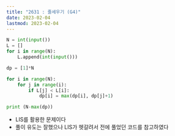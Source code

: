 ```yaml
---
title: "2631 : 줄세우기 (G4)"
date: 2023-02-04
lastmod: 2023-02-04
---
```


```python
N = int(input())
L = []
for i in range(N):
    L.append(int(input()))

dp = [1]*N

for i in range(N):
    for j in range(i):
        if L[j] < L[i]:
            dp[i] = max(dp[i], dp[j]+1)

print (N-max(dp))
```

* LIS를 활용한 문제이다
* 풀이 유도는 잘했으나 LIS가 헷갈려서 전에 풀었던 코드를 참고하였다

